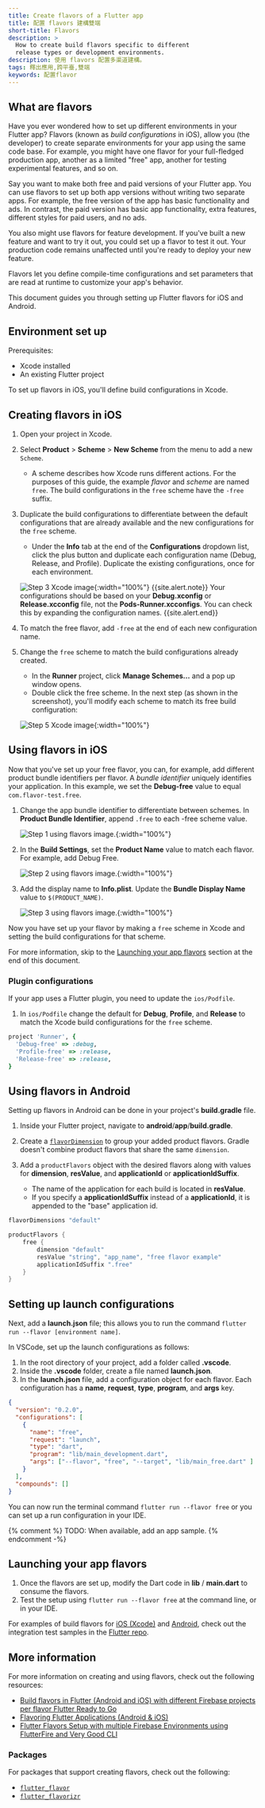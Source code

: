 ```yaml
---
title: Create flavors of a Flutter app
title: 配置 flavors 建構雙端
short-title: Flavors
description: >
  How to create build flavors specific to different
  release types or development environments.
description: 使用 flavors 配置多渠道建構。
tags: 釋出應用,跨平臺,雙端
keywords: 配置flavor
---
```


## What are flavors

Have you ever wondered how to set up different environments in your Flutter app?
Flavors (known as _build configurations_ in iOS), allow you (the developer) to
create separate environments for your app using the same code base.
For example, you might have one flavor for your full-fledged production app,
another as a limited "free" app, another for testing experimental features, and so on.

Say you want to make both free and paid versions of your Flutter app.
You can use flavors to set up both app versions
without writing two separate apps.
For example, the free version of the app has basic functionality and ads.
In contrast, the paid version has basic app functionality, extra features,
different styles for paid users, and no ads.

You also might use flavors for feature development.
If you've built a new feature and want to try it out,
you could set up a flavor to test it out.
Your production code remains unaffected
until you're ready to deploy your new feature.

Flavors let you define compile-time configurations
and set parameters that are read at runtime to customize
your app's behavior.

This document guides you through setting up Flutter flavors for iOS and Android.

## Environment set up

Prerequisites:

* Xcode installed
* An existing Flutter project

To set up flavors in iOS, you'll define build configurations in Xcode.

## Creating flavors in iOS

<ol markdown="1">
<li markdown="1">

Open your project in Xcode.

</li>
<li markdown=1>

Select **Product** > **Scheme** > **New Scheme** from the menu to
add a new `Scheme`.

* A scheme describes how Xcode runs different actions.
  For the purposes of this guide, the example _flavor_ and _scheme_ are
  named `free`.
  The build configurations in the `free` scheme
  have the `-free` suffix.

</li>
<li markdown="1">

Duplicate the build configurations to differentiate between the
default configurations that are already available and the new configurations
for the `free` scheme.

* Under the **Info** tab at the end of the **Configurations** dropdown list,
  click the plus button and duplicate
  each configuration name (Debug, Release, and Profile).
  Duplicate the existing configurations, once for each environment.

![Step 3 Xcode image](/assets/images/docs/flavors/step3-ios-build-config.png){:width="100%"}
{{site.alert.note}}
  Your configurations should be based on your **Debug.xconfig** or **Release.xcconfig**
  file, not the **Pods-Runner.xcconfigs**. You can check this by expanding the configuration names. 
{{site.alert.end}}

</li>
<li markdown="1">

To match the free flavor, add `-free`
at the end of each new configuration name.

</li>
<li markdown="1">

Change the `free` scheme to match the build configurations already created.

* In the **Runner** project, click **Manage Schemes…** and a pop up window opens.
* Double click the free scheme. In the next step
  (as shown in the screenshot), you'll modify each scheme
  to match its free build configuration:

![Step 5 Xcode image](/assets/images/docs/flavors/step-5-ios-scheme-free.png){:width="100%"}

</li>
</ol>

## Using flavors in iOS

Now that you've set up your free flavor,
you can, for example, add different product bundle identifiers per flavor.
A _bundle identifier_ uniquely identifies your application.
In this example, we set the **Debug-free** value to equal
`com.flavor-test.free`.

<ol markdown="1">
<li markdown="1">

Change the app bundle identifier to differentiate between schemes.
In **Product Bundle Identifier**, append `.free` to each -free scheme value.

![Step 1 using flavors image.](/assets/images/docs/flavors/step-1-using-flavors-free.png){:width="100%"}  

</li>
<li markdown=1>

In the **Build Settings**, set the **Product Name** value to match each flavor.
For example, add Debug Free.

![Step 2 using flavors image.](/assets/images/docs/flavors/step-2-using-flavors-free.png){:width="100%"}  

</li>
<li markdown=1>

Add the display name to **Info.plist**. Update the **Bundle Display Name** 
value to `$(PRODUCT_NAME)`.

![Step 3 using flavors image.](/assets/images/docs/flavors/step3-using-flavors.png){:width="100%"}

</li>
</ol>

Now you have set up your flavor by making a `free` scheme
in Xcode and setting the build configurations for that scheme.

For more information, skip to the [Launching your app flavors][]
section at the end of this document.

### Plugin configurations

If your app uses a Flutter plugin, you need to update the `ios/Podfile`.

1. In `ios/Podfile` change the default for
   **Debug**, **Profile**, and **Release**
   to match the Xcode build configurations for the `free` scheme.

```ruby
project 'Runner', {
  'Debug-free' => :debug,
  'Profile-free' => :release,
  'Release-free' => :release,
}
```

## Using flavors in Android

Setting up flavors in Android can be done in your project's
**build.gradle** file.

1. Inside your Flutter project,
   navigate to **android**/**app**/**build.gradle**.

2. Create a [`flavorDimension`][] to group your added product flavors.
   Gradle doesn't combine product flavors that share the same `dimension`.

3. Add a `productFlavors` object with the desired flavors along
   with values for **dimension**, **resValue**,
   and **applicationId** or **applicationIdSuffix**.

   * The name of the application for each build is located in **resValue**.
   * If you specify a **applicationIdSuffix** instead of a **applicationId**,
     it is appended to the "base" application id.

```gradle
flavorDimensions "default"

productFlavors {
    free {
        dimension "default"
        resValue "string", "app_name", "free flavor example"
        applicationIdSuffix ".free"
    }
}
```

[`flavorDimension`]: {{site.android-dev}}/studio/build/build-variants#flavor-dimensions

## Setting up launch configurations

Next, add a **launch.json** file; this allows you to run the command
`flutter run --flavor [environment name]`.

In VSCode, set up the launch configurations as follows:

1. In the root directory of your project, add a folder called **.vscode**.
2. Inside the **.vscode** folder, create a file named **launch.json**.
3. In the **launch.json** file, add a configuration object for each flavor.
   Each configuration has a **name**, **request**, **type**, **program**,
   and **args** key.

```json
{
  "version": "0.2.0",
  "configurations": [
    {
      "name": "free",
      "request": "launch",
      "type": "dart",
      "program": "lib/main_development.dart",
      "args": ["--flavor", "free", "--target", "lib/main_free.dart" ]
    }
  ],
  "compounds": []
}
```

You can now run the terminal command
`flutter run --flavor free` or you can set up a run
configuration in your IDE.

{% comment %}
TODO: When available, add an app sample.
{% endcomment -%}

## Launching your app flavors

1. Once the flavors are set up, modify the Dart code in
**lib** / **main.dart** to consume the flavors.
2. Test the setup using `flutter run --flavor free`
at the command line, or in your IDE.

For examples of build flavors for [iOS (Xcode)][] and [Android][],
check out the integration test samples in the [Flutter repo][].

## More information

For more information on creating and using flavors, check out
the following resources:

* [Build flavors in Flutter (Android and iOS) with different Firebase projects per flavor Flutter Ready to Go][]
* [Flavoring Flutter Applications (Android & iOS)][]
* [Flutter Flavors Setup with multiple Firebase Environments using FlutterFire and Very Good CLI][]

### Packages

For packages that support creating flavors, check out the following:

* [`flutter_flavor`][]
* [`flutter_flavorizr`][]

[Launching your app flavors]: {{site.url}}/deployment/flavors/#launching-your-app-flavors
[Flutter repo]: {{site.repo.flutter}}/blob/master/dev/integration_tests/flavors/lib/main.dart
[iOS (Xcode)]: {{site.repo.flutter}}/tree/master/dev/integration_tests/flavors/ios
[Android]: {{site.repo.flutter}}/tree/master/dev/integration_tests/flavors/android
[Build flavors in Flutter (Android and iOS) with different Firebase projects per flavor Flutter Ready to Go]: {{site.medium}}/@animeshjain/build-flavors-in-flutter-android-and-ios-with-different-firebase-projects-per-flavor-27c5c5dac10b
[Flavoring Flutter Applications (Android & iOS)]: {{site.medium}}/flutter-community/flavoring-flutter-applications-android-ios-ea39d3155346
[Flutter Flavors Setup with multiple Firebase Environments using FlutterFire and Very Good CLI]: https://codewithandrea.com/articles/flutter-flavors-for-firebase-apps/
[`flutter_flavor`]: {{site.pub}}/packages/flutter_flavor
[`flutter_flavorizr`]: {{site.pub}}/packages/flutter_flavorizr
